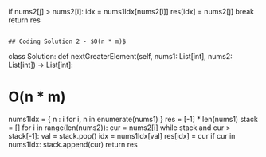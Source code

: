 if nums2[j] > nums2[i]:
idx = nums1Idx[nums2[i]]
res[idx] = nums2[j]
break
return res
```
​
## Coding Solution 2 - $O(n * m)$
```
class Solution:
def nextGreaterElement(self, nums1: List[int], nums2: List[int]) -> List[int]:
# O(n * m)
nums1Idx = { n : i for i, n in enumerate(nums1) }
res = [-1] * len(nums1)
stack = []
for i in range(len(nums2)):
cur = nums2[i]
while stack and cur > stack[-1]:
val = stack.pop()
idx = nums1Idx[val]
res[idx] = cur
if cur in nums1Idx:
stack.append(cur)
return res
```